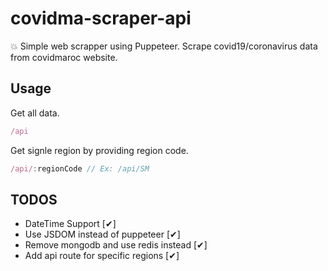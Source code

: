 # covidma-scraper-api

💥 Simple web scrapper using Puppeteer. Scrape covid19/coronavirus data from covidmaroc website.

## Usage

Get all data.

```javascript
/api
```

Get signle region by providing region code.

```javascript
/api/:regionCode // Ex: /api/SM
```

## TODOS

- DateTime Support [✔]
- Use JSDOM instead of puppeteer [✔]
- Remove mongodb and use redis instead [✔]
- Add api route for specific regions [✔]
